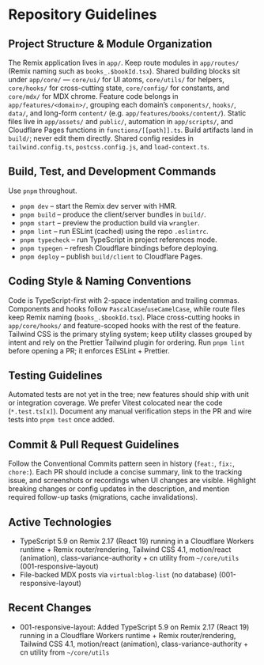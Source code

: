 # Repository Guidelines

## Project Structure & Module Organization
The Remix application lives in `app/`. Keep route modules in `app/routes/` (Remix naming such as `books_.$bookId.tsx`). Shared building blocks sit under `app/core/` — `core/ui/` for UI atoms, `core/utils/` for helpers, `core/hooks/` for cross-cutting state, `core/config/` for constants, and `core/mdx/` for MDX chrome. Feature code belongs in `app/features/<domain>/`, grouping each domain’s `components/`, `hooks/`, `data/`, and long-form `content/` (e.g. `app/features/books/content/`). Static files live in `app/assets/` and `public/`, automation in `app/scripts/`, and Cloudflare Pages functions in `functions/[[path]].ts`. Build artifacts land in `build/`; never edit them directly. Shared config resides in `tailwind.config.ts`, `postcss.config.js`, and `load-context.ts`.

## Build, Test, and Development Commands
Use `pnpm` throughout.
- `pnpm dev` – start the Remix dev server with HMR.
- `pnpm build` – produce the client/server bundles in `build/`.
- `pnpm start` – preview the production build via `wrangler`.
- `pnpm lint` – run ESLint (cached) using the repo `.eslintrc`.
- `pnpm typecheck` – run TypeScript in project references mode.
- `pnpm typegen` – refresh Cloudflare bindings before deploying.
- `pnpm deploy` – publish `build/client` to Cloudflare Pages.

## Coding Style & Naming Conventions
Code is TypeScript-first with 2-space indentation and trailing commas. Components and hooks follow `PascalCase`/`useCamelCase`, while route files keep Remix naming (`books_.$bookId.tsx`). Place cross-cutting hooks in `app/core/hooks/` and feature-scoped hooks with the rest of the feature. Tailwind CSS is the primary styling system; keep utility classes grouped by intent and rely on the Prettier Tailwind plugin for ordering. Run `pnpm lint` before opening a PR; it enforces ESLint + Prettier.

## Testing Guidelines
Automated tests are not yet in the tree; new features should ship with unit or integration coverage. We prefer Vitest colocated near the code (`*.test.ts[x]`). Document any manual verification steps in the PR and wire tests into `pnpm test` once added.

## Commit & Pull Request Guidelines
Follow the Conventional Commits pattern seen in history (`feat:`, `fix:`, `chore:`). Each PR should include a concise summary, link to the tracking issue, and screenshots or recordings when UI changes are visible. Highlight breaking changes or config updates in the description, and mention required follow-up tasks (migrations, cache invalidations).

## Active Technologies
- TypeScript 5.9 on Remix 2.17 (React 19) running in a Cloudflare Workers runtime + Remix router/rendering, Tailwind CSS 4.1, motion/react (animation), class-variance-authority + cn utility from `~/core/utils` (001-responsive-layout)
- File-backed MDX posts via `virtual:blog-list` (no database) (001-responsive-layout)

## Recent Changes
- 001-responsive-layout: Added TypeScript 5.9 on Remix 2.17 (React 19) running in a Cloudflare Workers runtime + Remix router/rendering, Tailwind CSS 4.1, motion/react (animation), class-variance-authority + cn utility from `~/core/utils`
